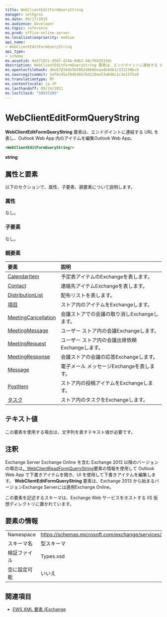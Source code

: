 ```yaml
---
title: WebClientEditFormQueryString
manager: sethgros
ms.date: 09/17/2015
ms.audience: Developer
ms.topic: reference
ms.prod: office-online-server
ms.localizationpriority: medium
api_name:
- WebClientEditFormQueryString
api_type:
- schema
ms.assetid: 9e571021-d58f-424b-8db2-48cf683533dc
description: WebClientEditFormQueryString 要素は、エンドポイントに連結する URL を表し、Outlook Web App のアイテムを編集Outlook Web App。
ms.openlocfilehash: d6e67d34de5b58624060beaadb4db1c322230bc0
ms.sourcegitcommit: 54f6cd5a704b36b76d110ee53a6d6c1c3e15f5a9
ms.translationtype: MT
ms.contentlocale: ja-JP
ms.lasthandoff: 09/24/2021
ms.locfileid: "59537295"
---
```

# <a name="webclienteditformquerystring"></a>WebClientEditFormQueryString

**WebClientEditFormQueryString** 要素は、エンドポイントに連結する URL を表し、Outlook Web App 内のアイテムを編集Outlook Web App。 
  
```XML
<WebClientEditFormQueryString/>
```

 **string**
## <a name="attributes-and-elements"></a>属性と要素

以下のセクションで、属性、子要素、親要素について説明します。
  
### <a name="attributes"></a>属性

なし。
  
### <a name="child-elements"></a>子要素

なし。
  
### <a name="parent-elements"></a>親要素

|**要素**|**説明**|
|:-----|:-----|
|[CalendarItem](calendaritem.md) <br/> |予定表アイテムのExchangeを表します。  <br/> |
|[Contact](contact.md) <br/> |連絡先アイテムExchangeを表します。  <br/> |
|[DistributionList](distributionlist.md) <br/> |配布リストを表します。  <br/> |
|[項目](item.md) <br/> |ストア内のアイテムをExchangeします。  <br/> |
|[MeetingCancellation](meetingcancellation.md) <br/> |会議ストアでの会議の取り消しExchangeします。  <br/> |
|[MeetingMessage](meetingmessage.md) <br/> |ユーザー ストア内の会議Exchangeします。  <br/> |
|[MeetingRequest](meetingrequest.md) <br/> |ユーザー ストア内の会議出席依頼Exchangeします。  <br/> |
|[MeetingResponse](meetingresponse.md) <br/> |会議ストアの会議の応答Exchangeします。  <br/> |
|[Message](message-ex15websvcsotherref.md) <br/> |電子メール メッセージExchangeを表します。  <br/> |
|[PostItem](postitem.md) <br/> |ストア内の投稿アイテムをExchangeします。  <br/> |
|[タスク](task.md) <br/> |ストア内のタスクをExchangeします。  <br/> |
   
## <a name="text-value"></a>テキスト値

この要素を使用する場合は、文字列を表すテキスト値が必要です。
  
## <a name="remarks"></a>注釈

Exchange Server Exchange Online を含む Exchange 2013 以降のバージョンの場合は[、WebClientReadFormQueryString](webclientreadformquerystring.md)要素の情報を使用して Outlook Web App で下書きアイテムを開き、UI を使用して下書きアイテムを編集します。 **WebClientEditFormQueryString** 要素は、Exchange 2013 から始まるバージョンExchange Serverには適用Exchange Online。 
  
この要素を記述するスキーマは、Exchange Web サービスをホストする IIS 仮想ディレクトリに置かれています。
  
## <a name="element-information"></a>要素の情報

|||
|:-----|:-----|
|Namespace  <br/> |https://schemas.microsoft.com/exchange/services/2006/types  <br/> |
|スキーマ名  <br/> |型スキーマ  <br/> |
|検証ファイル  <br/> |Types.xsd  <br/> |
|空に設定可能  <br/> |いいえ  <br/> |
   
## <a name="see-also"></a>関連項目



- [EWS XML 要素 (Exchange](ews-xml-elements-in-exchange.md)

